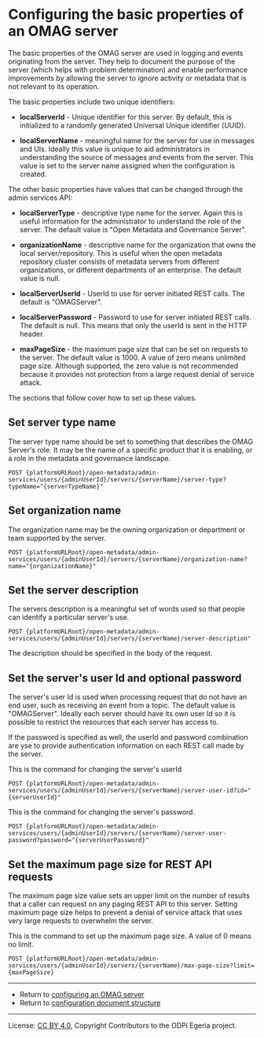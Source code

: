 <!-- SPDX-License-Identifier: CC-BY-4.0 -->
<!-- Copyright Contributors to the ODPi Egeria project. -->

# Configuring the basic properties of an OMAG server

The basic properties of the OMAG server are used in logging and events originating
from the server. They help to document the purpose of the server (which helps with problem determination)
and enable performance improvements by allowing the server to ignore activity or
metadata that is not relevant to its operation.

The basic properties include two unique identifiers:

* **localServerId** - Unique identifier for this server. By default, this is
  initialized to a randomly generated Universal Unique identifier (UUID).

* **localServerName** - meaningful name for the server for use in messages and UIs. Ideally this value is
  unique to aid administrators in understanding the source of messages and events from the server.
  This value is set to the server name assigned when the configuration is created.

The other basic properties have values that can be changed through the
admin services API:

* **localServerType** - descriptive type name for the server.  Again this is useful information for the
  administrator to understand the role of the server. The default value is "Open Metadata and Governance Server".
 
* **organizationName** - descriptive name for the organization that owns the local server/repository.
  This is useful when the open metadata repository cluster consists of metadata servers from different
  organizations, or different departments of an enterprise.  The default value is null.
 
* **localServerUserId** - UserId to use for server initiated REST calls. The default is "OMAGServer".

* **localServerPassword** - Password to use for server initiated REST calls. The default is null.
 This means that only the userId is sent in the HTTP header.

* **maxPageSize** - the maximum page size that can be set on requests to the server. The default value is 1000.
  A value of zero means unlimited page size.  Although supported, the zero value is not recommended
  because it provides not protection from a large request denial of service attack.

The sections that follow cover how to set up these values.

## Set server type name

The server type name should be set to something that describes the OMAG
Server's role.
It may be the name of a specific product that it is enabling, or a role
in the metadata and governance landscape.

```
POST {platformURLRoot}/open-metadata/admin-services/users/{adminUserId}/servers/{serverName}/server-type?typeName="{serverTypeName}"
```

## Set organization name

The organization name may be the owning organization or department or
team supported by the server.

```
POST {platformURLRoot}/open-metadata/admin-services/users/{adminUserId}/servers/{serverName}/organization-name?name="{organizationName}"
```

## Set the server description

The servers description is a meaningful set of words used so that people can identify a particular server's use. 

```
POST {platformURLRoot}/open-metadata/admin-services/users/{adminUserId}/servers/{serverName}/server-description"
```
The description should be specified in the body of the request. 

## Set the server's user Id and optional password

The server's user Id is used when processing request that do not have an end user,
such as receiving an event from a topic.  The default value is "OMAGServer".
Ideally each server should have its own user Id so it is possible to restrict the resources
that each server has access to.

If the password is specified as well, the userId and password combination are yse to
provide authentication information on each REST call made by the server.

This is the command for changing the server's userId
```
POST {platformURLRoot}/open-metadata/admin-services/users/{adminUserId}/servers/{serverName}/server-user-id?id="{serverUserId}"
```

This is the command for changing the server's password.

```
POST {platformURLRoot}/open-metadata/admin-services/users/{adminUserId}/servers/{serverName}/server-user-password?password="{serverUserPassword}"
```

## Set the maximum page size for REST API requests

The maximum page size value sets an upper limit on the number of results that a caller can request on any paging
REST API to this server.  Setting maximum page size helps to prevent a denial of service attack that uses very
large requests to overwhelm the server.

This is the command to set up the maximum page size.  A value of 0 means no limit.
```
POST {platformURLRoot}/open-metadata/admin-services/users/{adminUserId}/servers/{serverName}/max-page-size?limit={maxPageSize}
```

----
* Return to [configuring an OMAG server](configuring-an-omag-server.md)
* Return to [configuration document structure](../concepts/configuration-document.md)

----
License: [CC BY 4.0](https://creativecommons.org/licenses/by/4.0/),
Copyright Contributors to the ODPi Egeria project.